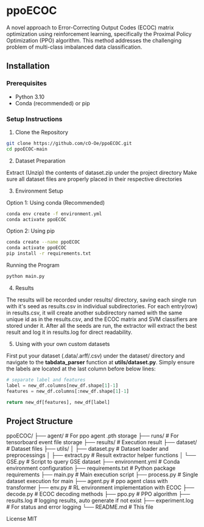 # ppoECOC

A novel approach to Error-Correcting Output Codes (ECOC) matrix optimization using reinforcement learning, specifically the Proximal Policy Optimization (PPO) algorithm. This method addresses the challenging problem of multi-class imbalanced data classification.

## Installation

### Prerequisites
- Python 3.10 
- Conda (recommended) or pip

### Setup Instructions

1. Clone the Repository
```bash
git clone https://github.com/cO-Oe/ppoECOC.git
cd ppoECOC-main
```
2. Dataset Preparation

Extract (Unzip) the contents of dataset.zip under the project directory
Make sure all dataset files are properly placed in their respective directories

3. Environment Setup

Option 1: Using conda (Recommended)
```bash 
conda env create -f environment.yml
conda activate ppoECOC
```
Option 2: Using pip
```bash
conda create --name ppoECOC
conda activate ppoECOC
pip install -r requirements.txt
```
Running the Program

```bash
python main.py
```

4. Results

The results will be recorded under results/ directory, saving each single run with it's seed as results.csv in individual subdirectories.
For each entry(row) in results.csv, it will create another subdirectory named with the same unique id as in the results.csv, and the ECOC matrix and SVM classifiers are stored under it.
After all the seeds are run, the extractor will extract the best result and log it in results.log for direct readability.

5. Using with your own custom datasets

First put your dataset (.data/.arff/.csv) under the dataset/ directory and navigate to the **tabdata_parser** function at **utils/dataset.py**.
Simply ensure the labels are located at the last column before below lines:
```python
# separate label and features
label = new_df.columns[new_df.shape[1]-1]
features = new_df.columns[:new_df.shape[1]-1]

return new_df[features], new_df[label]
```


## Project Structure
ppoECOC/
├── agent/                  # For ppo agent .pth storage
├── runs/                   # For tensorboard event file storage
├── results/               # Execution result
├── dataset/               # Dataset files
├── utils/
│   ├── dataset.py         # Dataset loader and preprocessings
│   ├── extract.py         # Result extractor helper functions
│   └── GSE.py             # Script to query GSE dataset
├── environment.yml        # Conda environment configuration
├── requirements.txt       # Python package requirements
├── main.py               # Main execution script
├── process.py            # Single dataset execution for main
├── agent.py              # ppo agent class with transformer
├── env.py                # RL environment implementation with ECOC
├── decode.py             # ECOC decoding methods
├── ppo.py                # PPO algorithm
├── results.log           # logging results, auto generate if not exist
├── experiment.log        # For status and error logging
└── README.md             # This file

License
MIT